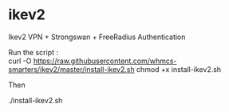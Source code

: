 # ikev2
Ikev2 VPN + Strongswan + FreeRadius Authentication 

Run the script : <br>
curl -O https://raw.githubusercontent.com/whmcs-smarters/ikev2/master/install-ikev2.sh
chmod +x install-ikev2.sh

Then

./install-ikev2.sh
